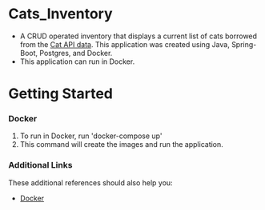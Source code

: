 # Cats_Inventory

* A CRUD operated inventory that displays a current list of cats borrowed from the [Cat API data](https://thecatapi.com/). 
  This application was created using Java, Spring-Boot, Postgres, and Docker.
* This application can run in Docker.

# Getting Started

### Docker
1. To run in Docker, run 'docker-compose up'
2. This command will create the images and run the application.

### Additional Links
These additional references should also help you:

* [Docker](https://www.docker.com/)
